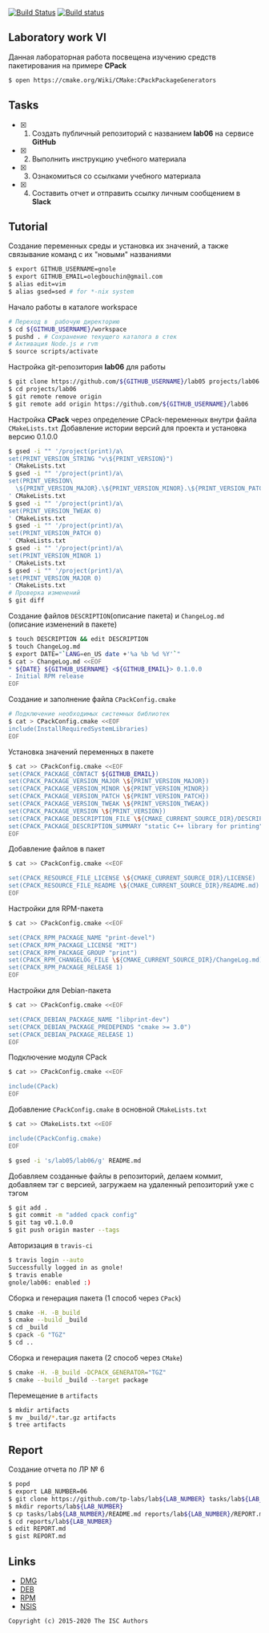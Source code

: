 [![Build Status](https://travis-ci.org/gnole/lab06.svg?branch=master)](https://travis-ci.org/gnole/lab06)
[![Build status](https://ci.appveyor.com/api/projects/status/qk3cs9ouualceoc9?svg=true)](https://ci.appveyor.com/project/gnole/lab06)
## Laboratory work VI

Данная лабораторная работа посвещена изучению средств пакетирования на примере **CPack**

```sh
$ open https://cmake.org/Wiki/CMake:CPackPackageGenerators
```

## Tasks


- [x] 1. Создать публичный репозиторий с названием **lab06** на сервисе **GitHub**
- [x] 2. Выполнить инструкцию учебного материала
- [x] 3. Ознакомиться со ссылками учебного материала
- [x] 4. Составить отчет и отправить ссылку личным сообщением в **Slack**

## Tutorial
Создание переменных среды и установка их значений, а также связывание команд с их "новыми" названиями
```sh
$ export GITHUB_USERNAME=gnole
$ export GITHUB_EMAIL=olegbouchin@gmail.com
$ alias edit=vim
$ alias gsed=sed # for *-nix system
```
Начало работы в каталоге workspace
```sh
# Переход в  рабочую директорию
$ cd ${GITHUB_USERNAME}/workspace
$ pushd . # Сохранение текущего каталога в стек
# Активация Node.js и rvm
$ source scripts/activate
```
Настройка git-репозитория **lab06** для работы
```sh
$ git clone https://github.com/${GITHUB_USERNAME}/lab05 projects/lab06
$ cd projects/lab06
$ git remote remove origin
$ git remote add origin https://github.com/${GITHUB_USERNAME}/lab06
```
Настройка **CPack** через определение CPack-переменных внутри файла `CMakeLists.txt`
Добавление истории версий для проекта и установка версию 0.1.0.0
```sh
$ gsed -i "" '/project(print)/a\
set(PRINT_VERSION_STRING "v\${PRINT_VERSION}")
' CMakeLists.txt
$ gsed -i "" '/project(print)/a\
set(PRINT_VERSION\
  \${PRINT_VERSION_MAJOR}.\${PRINT_VERSION_MINOR}.\${PRINT_VERSION_PATCH}.\${PRINT_VERSION_TWEAK})
' CMakeLists.txt
$ gsed -i "" '/project(print)/a\
set(PRINT_VERSION_TWEAK 0)
' CMakeLists.txt
$ gsed -i "" '/project(print)/a\
set(PRINT_VERSION_PATCH 0)
' CMakeLists.txt
$ gsed -i "" '/project(print)/a\
set(PRINT_VERSION_MINOR 1)
' CMakeLists.txt
$ gsed -i "" '/project(print)/a\
set(PRINT_VERSION_MAJOR 0)
' CMakeLists.txt
# Проверка изменений
$ git diff
```
Создание файлов `DESCRIPTION`(описание пакета) и `ChangeLog.md` (описание изменений в пакете)
```sh
$ touch DESCRIPTION && edit DESCRIPTION
$ touch ChangeLog.md
$ export DATE="`LANG=en_US date +'%a %b %d %Y'`"
$ cat > ChangeLog.md <<EOF
* ${DATE} ${GITHUB_USERNAME} <${GITHUB_EMAIL}> 0.1.0.0
- Initial RPM release
EOF
```
Создание и заполнение файла `CPackConfig.cmake`
```sh
# Подключение необходимых системных библиотек
$ cat > CPackConfig.cmake <<EOF
include(InstallRequiredSystemLibraries)
EOF
```
Установка значений переменных в пакете
```sh
$ cat >> CPackConfig.cmake <<EOF
set(CPACK_PACKAGE_CONTACT ${GITHUB_EMAIL})
set(CPACK_PACKAGE_VERSION_MAJOR \${PRINT_VERSION_MAJOR})
set(CPACK_PACKAGE_VERSION_MINOR \${PRINT_VERSION_MINOR})
set(CPACK_PACKAGE_VERSION_PATCH \${PRINT_VERSION_PATCH})
set(CPACK_PACKAGE_VERSION_TWEAK \${PRINT_VERSION_TWEAK})
set(CPACK_PACKAGE_VERSION \${PRINT_VERSION})
set(CPACK_PACKAGE_DESCRIPTION_FILE \${CMAKE_CURRENT_SOURCE_DIR}/DESCRIPTION)
set(CPACK_PACKAGE_DESCRIPTION_SUMMARY "static C++ library for printing")
EOF
```
Добавление файлов в пакет
```sh
$ cat >> CPackConfig.cmake <<EOF

set(CPACK_RESOURCE_FILE_LICENSE \${CMAKE_CURRENT_SOURCE_DIR}/LICENSE)
set(CPACK_RESOURCE_FILE_README \${CMAKE_CURRENT_SOURCE_DIR}/README.md)
EOF
```
Настройки для RPM-пакета
```sh
$ cat >> CPackConfig.cmake <<EOF

set(CPACK_RPM_PACKAGE_NAME "print-devel")
set(CPACK_RPM_PACKAGE_LICENSE "MIT")
set(CPACK_RPM_PACKAGE_GROUP "print")
set(CPACK_RPM_CHANGELOG_FILE \${CMAKE_CURRENT_SOURCE_DIR}/ChangeLog.md)
set(CPACK_RPM_PACKAGE_RELEASE 1)
EOF
```
Настройки для Debian-пакета
```sh
$ cat >> CPackConfig.cmake <<EOF

set(CPACK_DEBIAN_PACKAGE_NAME "libprint-dev")
set(CPACK_DEBIAN_PACKAGE_PREDEPENDS "cmake >= 3.0")
set(CPACK_DEBIAN_PACKAGE_RELEASE 1)
EOF
```
Подключение модуля CPack
```sh
$ cat >> CPackConfig.cmake <<EOF

include(CPack)
EOF
```
Добавление `CPackConfig.cmake` в основной `CMakeLists.txt`
```sh
$ cat >> CMakeLists.txt <<EOF

include(CPackConfig.cmake)
EOF
```

```sh
$ gsed -i 's/lab05/lab06/g' README.md
```
Добавляем созданные файлы в репозиторий, делаем коммит, добавляем тэг с версией, загружаем на удаленный репозиторий уже с тэгом
```sh
$ git add .
$ git commit -m "added cpack config"
$ git tag v0.1.0.0
$ git push origin master --tags

```
Авторизация в `travis-ci`
```sh
$ travis login --auto
Successfully logged in as gnole!
$ travis enable
gnole/lab06: enabled :)
```
Сборка и генерация пакета (1 способ через `CPack`)
```sh
$ cmake -H. -B_build
$ cmake --build _build
$ cd _build
$ cpack -G "TGZ"
$ cd ..
```
Сборка и генерация пакета (2 способ через `CMake`)
```sh
$ cmake -H. -B_build -DCPACK_GENERATOR="TGZ"
$ cmake --build _build --target package
```
Перемещение в `artifacts`
```sh
$ mkdir artifacts
$ mv _build/*.tar.gz artifacts
$ tree artifacts
```

## Report

Создание отчета по ЛР № 6
```sh
$ popd
$ export LAB_NUMBER=06
$ git clone https://github.com/tp-labs/lab${LAB_NUMBER} tasks/lab${LAB_NUMBER}
$ mkdir reports/lab${LAB_NUMBER}
$ cp tasks/lab${LAB_NUMBER}/README.md reports/lab${LAB_NUMBER}/REPORT.md
$ cd reports/lab${LAB_NUMBER}
$ edit REPORT.md
$ gist REPORT.md
```

## Links

- [DMG](https://cmake.org/cmake/help/latest/module/CPackDMG.html)
- [DEB](https://cmake.org/cmake/help/latest/module/CPackDeb.html)
- [RPM](https://cmake.org/cmake/help/latest/module/CPackRPM.html)
- [NSIS](https://cmake.org/cmake/help/latest/module/CPackNSIS.html)

```
Copyright (c) 2015-2020 The ISC Authors
```
